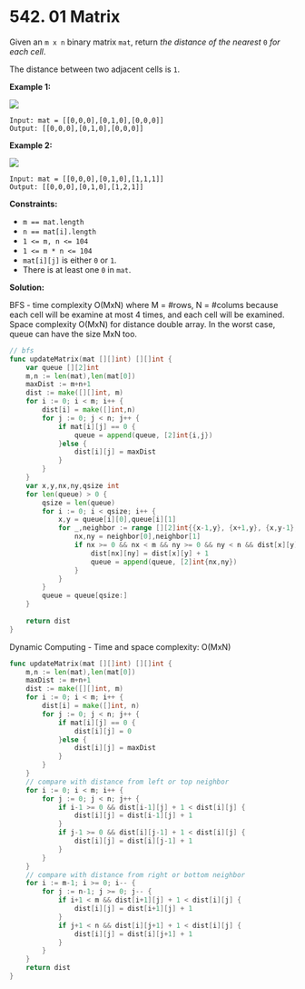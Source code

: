 # 542.  01 Matrix

Given an  `m x n`  binary matrix  `mat`, return  _the distance of the nearest_ `0` _for each cell_.

The distance between two adjacent cells is  `1`.

**Example 1:**

![](https://assets.leetcode.com/uploads/2021/04/24/01-1-grid.jpg)

	Input: mat = [[0,0,0],[0,1,0],[0,0,0]]
	Output: [[0,0,0],[0,1,0],[0,0,0]]

**Example 2:**

![](https://assets.leetcode.com/uploads/2021/04/24/01-2-grid.jpg)

	Input: mat = [[0,0,0],[0,1,0],[1,1,1]]
	Output: [[0,0,0],[0,1,0],[1,2,1]]

**Constraints:**

-   `m == mat.length`
-   `n == mat[i].length`
-   `1 <= m, n <= 104`
-   `1 <= m * n <= 104`
-   `mat[i][j]`  is either  `0`  or  `1`.
-   There is at least one  `0`  in  `mat`.

**Solution:**

BFS - time complexity O(MxN) where M = #rows, N = #colums because each cell will be examine at most 4 times, and each cell will be examined. Space complexity O(MxN) for distance double array. In the worst case, queue can have the size MxN too.

```go
// bfs
func updateMatrix(mat [][]int) [][]int {
    var queue [][2]int
    m,n := len(mat),len(mat[0])
    maxDist := m+n+1
    dist := make([][]int, m)
    for i := 0; i < m; i++ {
        dist[i] = make([]int,n)
        for j := 0; j < n; j++ {
            if mat[i][j] == 0 {
                queue = append(queue, [2]int{i,j})
            }else {
                dist[i][j] = maxDist
            }
        }
    }
    var x,y,nx,ny,qsize int
    for len(queue) > 0 {
        qsize = len(queue)
        for i := 0; i < qsize; i++ {
            x,y = queue[i][0],queue[i][1]
            for _,neighbor := range [][2]int{{x-1,y}, {x+1,y}, {x,y-1}, {x,y+1}} {
                nx,ny = neighbor[0],neighbor[1]
                if nx >= 0 && nx < m && ny >= 0 && ny < n && dist[x][y] + 1 < dist[nx][ny] {
                    dist[nx][ny] = dist[x][y] + 1
                    queue = append(queue, [2]int{nx,ny})
                }
            }
        }
        queue = queue[qsize:]
    }
    
    return dist
}
```

Dynamic Computing - Time and space complexity: O(MxN)

```go
func updateMatrix(mat [][]int) [][]int {
    m,n := len(mat),len(mat[0])
    maxDist := m+n+1
    dist := make([][]int, m)
    for i := 0; i < m; i++ {
        dist[i] = make([]int, n)
        for j := 0; j < n; j++ {
            if mat[i][j] == 0 {
                dist[i][j] = 0
            }else {
                dist[i][j] = maxDist
            }
        }
    }
    // compare with distance from left or top neighbor
    for i := 0; i < m; i++ {
        for j := 0; j < n; j++ {
            if i-1 >= 0 && dist[i-1][j] + 1 < dist[i][j] {
                dist[i][j] = dist[i-1][j] + 1
            }
            if j-1 >= 0 && dist[i][j-1] + 1 < dist[i][j] {
                dist[i][j] = dist[i][j-1] + 1
            }
        }
    }
    // compare with distance from right or bottom neighbor
    for i := m-1; i >= 0; i-- {
        for j := n-1; j >= 0; j-- {
            if i+1 < m && dist[i+1][j] + 1 < dist[i][j] {
                dist[i][j] = dist[i+1][j] + 1
            }
            if j+1 < n && dist[i][j+1] + 1 < dist[i][j] {
                dist[i][j] = dist[i][j+1] + 1
            }
        }
    }
    return dist
}
```